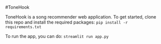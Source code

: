 #ToneHook

ToneHook is a song recommender web application. To get started, clone this repo and install the required packages:
```pip install -r requirements.txt```

To run the app, you can do:
```streamlit run app.py```
